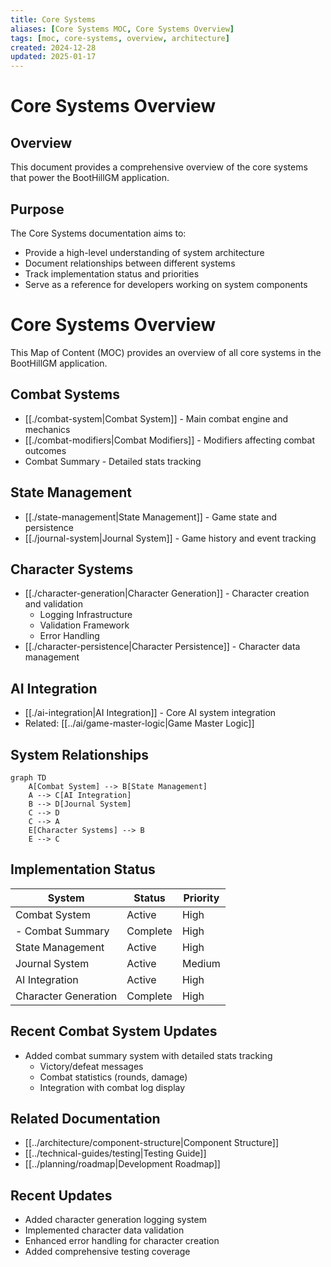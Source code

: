 ```yaml
---
title: Core Systems
aliases: [Core Systems MOC, Core Systems Overview]
tags: [moc, core-systems, overview, architecture]
created: 2024-12-28
updated: 2025-01-17
---
```


# Core Systems Overview

## Overview
This document provides a comprehensive overview of the core systems that power the BootHillGM application.

## Purpose
The Core Systems documentation aims to:
- Provide a high-level understanding of system architecture
- Document relationships between different systems
- Track implementation status and priorities
- Serve as a reference for developers working on system components

# Core Systems Overview

This Map of Content (MOC) provides an overview of all core systems in the BootHillGM application.

## Combat Systems
- [[./combat-system|Combat System]] - Main combat engine and mechanics
- [[./combat-modifiers|Combat Modifiers]] - Modifiers affecting combat outcomes
- Combat Summary - Detailed stats tracking

## State Management
- [[./state-management|State Management]] - Game state and persistence
- [[./journal-system|Journal System]] - Game history and event tracking

## Character Systems
- [[./character-generation|Character Generation]] - Character creation and validation
  - Logging Infrastructure
  - Validation Framework
  - Error Handling
- [[./character-persistence|Character Persistence]] - Character data management

## AI Integration
- [[./ai-integration|AI Integration]] - Core AI system integration
- Related: [[../ai/game-master-logic|Game Master Logic]]

## System Relationships
```mermaid
graph TD
    A[Combat System] --> B[State Management]
    A --> C[AI Integration]
    B --> D[Journal System]
    C --> D
    C --> A
    E[Character Systems] --> B
    E --> C
```

## Implementation Status
| System | Status | Priority |
|--------|---------|-----------|
| Combat System | Active | High |
|   - Combat Summary | Complete | High |
| State Management | Active | High |
| Journal System | Active | Medium |
| AI Integration | Active | High |
| Character Generation | Complete | High |

## Recent Combat System Updates
- Added combat summary system with detailed stats tracking
  - Victory/defeat messages
  - Combat statistics (rounds, damage)
  - Integration with combat log display

## Related Documentation
- [[../architecture/component-structure|Component Structure]]
- [[../technical-guides/testing|Testing Guide]]
- [[../planning/roadmap|Development Roadmap]]

## Recent Updates
- Added character generation logging system
- Implemented character data validation
- Enhanced error handling for character creation
- Added comprehensive testing coverage